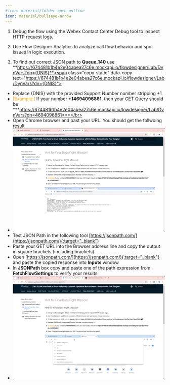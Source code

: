 ```yaml
---
#icon: material/folder-open-outline
icon: material/bullseye-arrow
---
```


1. Debug the flow using the Webex Contact Center Debug tool to inspect HTTP request logs.

2. Use Flow Designer Analytics to analyze call flow behavior and spot issues in logic execution.

3. To find out correct JSON path to **Queue_140** use **https://674481b1b4e2e04abea27c6e.mockapi.io/flowdesigner/Lab/DynVars?dn={DNIS}**<span class="copy-static" data-copy-text="https://674481b1b4e2e04abea27c6e.mockapi.io/flowdesigner/Lab/DynVars?dn={DNIS}"><span class="copy" title="Click to copy!"></span></span>
    
  - Replace {DNIS} with the provided Support Number number stripping +1</br>
  - <span style="color: orange;">[Example:]</span> If your number **+14694096861**, then your GET Query should be ***https://674481b1b4e2e04abea27c6e.mockapi.io/lowdesigner/Lab/DynVars?dn=4694096861***</br>
  - Open Chrome browser and past your URL. You should get the follwoing result</br>
  - ![Profiles](../graphics/Lab2/TshootHint-Chrometest.gif)
  - Test JSON Path in the following tool [https://jsonpath.com/](https://jsonpath.com/){:target="_blank"}</br>
  - Paste your GET URL into the Browser address line and copy the output in square brackets (including brackets)</br>
  - Open [https://jsonpath.com/](https://jsonpath.com/){:target="_blank"} and paste the copied response into **Inputs** window</br>
  - In **JSONPath** box copy and paste one of the path expression from **FetchFlowSettings** to verify your results.</br>
  - ![Profiles](../graphics/Lab2/TshootHint-JSONPath.gif)

<script src='../template_assets/load.js'><script>